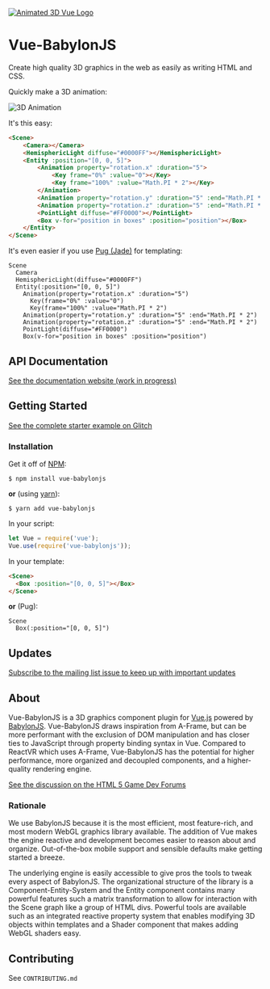 [![Animated 3D Vue Logo](https://thumbs.gfycat.com/PinkPiercingBull-size_restricted.gif)](https://beg-in.github.io/vue-babylonjs/)
# Vue-BabylonJS

Create high quality 3D graphics in the web as easily as writing HTML and CSS.

Quickly make a 3D animation:

![3D Animation](https://thumbs.gfycat.com/WhiteTangibleIndianspinyloach-size_restricted.gif)

It's this easy:

```html
<Scene>
    <Camera></Camera>
    <HemisphericLight diffuse="#0000FF"></HemisphericLight>
    <Entity :position="[0, 0, 5]">
        <Animation property="rotation.x" :duration="5">
            <Key frame="0%" :value="0"></Key>
            <Key frame="100%" :value="Math.PI * 2"></Key>
        </Animation>
        <Animation property="rotation.y" :duration="5" :end="Math.PI * 2"></Animation>
        <Animation property="rotation.z" :duration="5" :end="Math.PI * 2"></Animation>
        <PointLight diffuse="#FF0000"></PointLight>
        <Box v-for="position in boxes" :position="position"></Box>
    </Entity>
</Scene>
```

It's even easier if you use [Pug (Jade)](https://pugjs.org) for templating:

```pug
Scene
  Camera
  HemisphericLight(diffuse="#0000FF")
  Entity(:position="[0, 0, 5]")
    Animation(property="rotation.x" :duration="5")
      Key(frame="0%" :value="0")
      Key(frame="100%" :value="Math.PI * 2")
    Animation(property="rotation.y" :duration="5" :end="Math.PI * 2")
    Animation(property="rotation.z" :duration="5" :end="Math.PI * 2")
    PointLight(diffuse="#FF0000")
    Box(v-for="position in boxes" :position="position")
```

## API Documentation
[See the documentation website (work in progress)](https://beg-in.github.io/vue-babylonjs/)

## Getting Started

[See the complete starter example on Glitch](https://glitch.com/edit/#!/vue-babylonjs-starter)

### Installation

Get it off of [NPM](https://www.npmjs.com/package/vue-babylonjs):
```shell
$ npm install vue-babylonjs
```

**or** (using [yarn](https://yarnpkg.com/en/)):

```shell
$ yarn add vue-babylonjs
```

In your script:

```js
let Vue = require('vue');
Vue.use(require('vue-babylonjs'));
```

In your template:

```html
<Scene>
  <Box :position="[0, 0, 5]"></Box>
</Scene>
```

**or** (Pug):

```pug
Scene
  Box(:position="[0, 0, 5]")
```

## Updates

[Subscribe to the mailing list issue to keep up with important updates](https://github.com/Beg-in/vue-babylonjs/issues/1)

## About

Vue-BabylonJS is a 3D graphics component plugin for [Vue.js](https://vuejs.org/) powered by [BabylonJS](https://www.babylonjs.com/).
Vue-BabylonJS draws inspiration from A-Frame, but can be more performant with the exclusion of DOM manipulation and has closer ties to JavaScript through property binding syntax in Vue. Compared to ReactVR which uses A-Frame, Vue-BabylonJS has the potential for higher performance, more organized and decoupled components, and a higher-quality rendering engine. 

[See the discussion on the HTML 5 Game Dev Forums](http://www.html5gamedevs.com/topic/35379-vue-integration-like-a-frame/)

### Rationale

We use BabylonJS because it is the most efficient, most feature-rich, and most modern WebGL graphics library available. The addition of Vue makes the engine reactive and development becomes easier to reason about and organize. Out-of-the-box mobile support and sensible defaults make getting started a breeze.

The underlying engine is easily accessible to give pros the tools to tweak every aspect of BabylonJS. The organizational structure of the library is a Component-Entity-System and the Entity component contains many powerful features such a matrix transformation to allow for interaction with the Scene graph like a group of HTML divs. Powerful tools are available such as an integrated reactive property system that enables modifying 3D objects within templates and a Shader component that makes adding WebGL shaders easy.

## Contributing

See `CONTRIBUTING.md`
